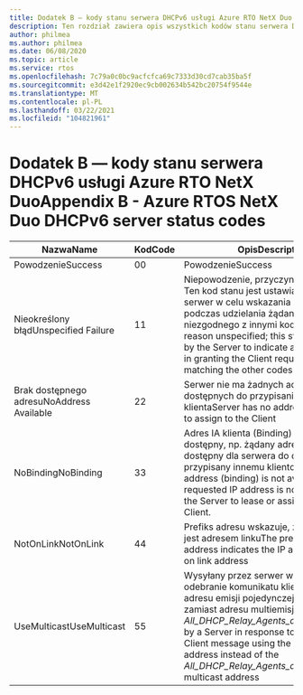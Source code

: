 ```yaml
---
title: Dodatek B — kody stanu serwera DHCPv6 usługi Azure RTO NetX Duo
description: Ten rozdział zawiera opis wszystkich kodów stanu serwera DHCPv6 NetX Duo
author: philmea
ms.author: philmea
ms.date: 06/08/2020
ms.topic: article
ms.service: rtos
ms.openlocfilehash: 7c79a0c0bc9acfcfca69c7333d30cd7cab35ba5f
ms.sourcegitcommit: e3d42e1f2920ec9cb002634b542bc20754f9544e
ms.translationtype: MT
ms.contentlocale: pl-PL
ms.lasthandoff: 03/22/2021
ms.locfileid: "104821961"
---
```

# <a name="appendix-b---azure-rtos-netx-duo-dhcpv6-server-status-codes"></a><span data-ttu-id="b3487-103">Dodatek B — kody stanu serwera DHCPv6 usługi Azure RTO NetX Duo</span><span class="sxs-lookup"><span data-stu-id="b3487-103">Appendix B - Azure RTOS NetX Duo DHCPv6 server status codes</span></span>

| <span data-ttu-id="b3487-104">Nazwa</span><span class="sxs-lookup"><span data-stu-id="b3487-104">Name</span></span>              | <span data-ttu-id="b3487-105">Kod</span><span class="sxs-lookup"><span data-stu-id="b3487-105">Code</span></span>            | <span data-ttu-id="b3487-106">Opis</span><span class="sxs-lookup"><span data-stu-id="b3487-106">Description</span></span> |
| ------------------- | ------------------- | --------------- |
| <span data-ttu-id="b3487-107">Powodzenie</span><span class="sxs-lookup"><span data-stu-id="b3487-107">Success</span></span> | <span data-ttu-id="b3487-108">0</span><span class="sxs-lookup"><span data-stu-id="b3487-108">0</span></span> | <span data-ttu-id="b3487-109">Powodzenie</span><span class="sxs-lookup"><span data-stu-id="b3487-109">Success</span></span> |
| <span data-ttu-id="b3487-110">Nieokreślony błąd</span><span class="sxs-lookup"><span data-stu-id="b3487-110">Unspecified Failure</span></span> | <span data-ttu-id="b3487-111">1</span><span class="sxs-lookup"><span data-stu-id="b3487-111">1</span></span> | <span data-ttu-id="b3487-112">Niepowodzenie, przyczyna nieokreślona; Ten kod stanu jest ustawiany przez serwer w celu wskazania ogólnego błędu podczas udzielania żądania klienta niezgodnego z innymi kodami</span><span class="sxs-lookup"><span data-stu-id="b3487-112">Failure, reason unspecified; this status code is set by the Server to indicate a general failure in granting the Client request not matching the other codes</span></span> |
| <span data-ttu-id="b3487-113">Brak dostępnego adresu</span><span class="sxs-lookup"><span data-stu-id="b3487-113">NoAddress Available</span></span> | <span data-ttu-id="b3487-114">2</span><span class="sxs-lookup"><span data-stu-id="b3487-114">2</span></span> | <span data-ttu-id="b3487-115">Serwer nie ma żadnych adresów dostępnych do przypisania do klienta</span><span class="sxs-lookup"><span data-stu-id="b3487-115">Server has no addresses available to assign to the Client</span></span> |
| <span data-ttu-id="b3487-116">NoBinding</span><span class="sxs-lookup"><span data-stu-id="b3487-116">NoBinding</span></span> | <span data-ttu-id="b3487-117">3</span><span class="sxs-lookup"><span data-stu-id="b3487-117">3</span></span> | <span data-ttu-id="b3487-118">Adres IA klienta (Binding) nie jest dostępny, np. żądany adres IP nie jest dostępny dla serwera do dzierżawy lub przypisany innemu klientowi.</span><span class="sxs-lookup"><span data-stu-id="b3487-118">Client IA address (binding) is not available e.g. the requested IP address is not available for the Server to lease or assigned to another Client.</span></span> |
| <span data-ttu-id="b3487-119">NotOnLink</span><span class="sxs-lookup"><span data-stu-id="b3487-119">NotOnLink</span></span> | <span data-ttu-id="b3487-120">4</span><span class="sxs-lookup"><span data-stu-id="b3487-120">4</span></span> | <span data-ttu-id="b3487-121">Prefiks adresu wskazuje, że adres IP nie jest adresem linku</span><span class="sxs-lookup"><span data-stu-id="b3487-121">The prefix for the address indicates the IP address is not an on link address</span></span> |
| <span data-ttu-id="b3487-122">UseMulticast</span><span class="sxs-lookup"><span data-stu-id="b3487-122">UseMulticast</span></span> | <span data-ttu-id="b3487-123">5</span><span class="sxs-lookup"><span data-stu-id="b3487-123">5</span></span> | <span data-ttu-id="b3487-124">Wysyłany przez serwer w odpowiedzi na odebranie komunikatu klienta przy użyciu adresu emisji pojedynczej serwera zamiast adresu multiemisji *All_DHCP_Relay_Agents_and_Servers*</span><span class="sxs-lookup"><span data-stu-id="b3487-124">Sent by a Server in response to receiving a Client message using the Server’s unicast address instead of the *All_DHCP_Relay_Agents_and_Servers* multicast address</span></span> |